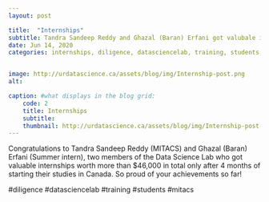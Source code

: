 ```yaml
---
layout: post

title:  "Internships"
subtitle: Tandra Sandeep Reddy and Ghazal (Baran) Erfani got valubale internships.
date: Jun 14, 2020
categories: internships, diligence, datasciencelab, training, students, mitacs


image: http://urdatascience.ca/assets/blog/img/Internship-post.png
alt: 

caption: #what displays in the blog grid:
    code: 2
    title: Internships
    subtitle: 
    thumbnail: http://urdatascience.ca/assets/blog/img/Internship-post-sqr.jpg
---
```


Congratulations to Tandra Sandeep Reddy (MITACS) and Ghazal (Baran) Erfani (Summer intern), two members of the Data Science Lab who got valuable internships worth more than $46,000 in total only after 4 months of starting their studies in Canada. So proud of your achievements so far!

#diligence #datasciencelab #training #students #mitacs

